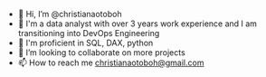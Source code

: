 - 👋 Hi, I’m @christianaotoboh
- 👀 I'm a data analyst with over 3 years work experience and I am transitioning into DevOps Engineering
- 🌱 I'm proficient in SQL, DAX, python 
- 💞️ I’m looking to collaborate on more projects 
- 📫 How to reach me christianaotoboh@gmail.com


<!---
christinaotoboh/christinaotoboh is a ✨ special ✨ repository because its `README.md` (this file) appears on your GitHub profile.
You can click the Preview link to take a look at your changes.
--->
